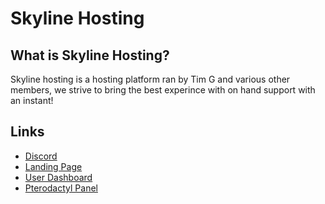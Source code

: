 # Skyline Hosting

## What is Skyline Hosting?

  Skyline hosting is a hosting platform ran by Tim G and various other members, we strive to bring the best experince with on hand support with an instant!

## Links
  - [Discord](https://discord.gg/skylinehosting)
  - [Landing Page](https://skylinehosting.org)
  - [User Dashboard](https://dashboard.skylinehosting.org)
  - [Pterodactyl Panel](https://panel.skylinehosting.org)
